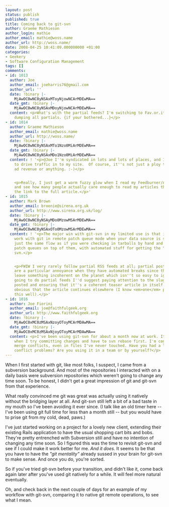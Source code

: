 ```yaml
---
layout: post
status: publish
published: true
title: Coming back to git-svn
author: Graeme Mathieson
author_login: mathie
author_email: mathie@woss.name
author_url: http://woss.name/
date: 2008-04-25 10:41:09.000000000 +01:00
categories:
- Geekery
- Software Configuration Management
tags: []
comments:
- id: 1013
  author: Joe
  author_email: joeharris76@gmail.com
  author_url: ''
  date: !binary |-
    MjAwOC0wNC0yNSAxMToyNjowNCArMDEwMA==
  date_gmt: !binary |-
    MjAwOC0wNC0yNSAxMDoyNjowNCArMDEwMA==
  content: <p>What's with the partial feeds? I'm switching to Fav.or.it so I'll be
    dumping all partials. {if your bothered...}</p>
- id: 1014
  author: Graeme Mathieson
  author_email: mathie@woss.name
  author_url: http://woss.name/
  date: !binary |-
    MjAwOC0wNC0yNSAxMTo1Nzo0MiArMDEwMA==
  date_gmt: !binary |-
    MjAwOC0wNC0yNSAxMDo1Nzo0MiArMDEwMA==
  content: ! '<p>@Joe I''m syndicated in lots and lots of places, and I''d quite like
    to drive traffic in to my site.  Of course, it''s not just a ploy to generate
    ad revenue or anything. :-)</p>


    <p>Really, I just get a warm fuzzy glow when I read my Feedburner/Analytics stats
    and see how many people actually care enough to read my articles that they follow
    the link to the full article.</p>'
- id: 1015
  author: Mark Brown
  author_email: broonie@sirena.org.uk
  author_url: http://www.sirena.org.uk/log/
  date: !binary |-
    MjAwOC0wNC0yNSAyMDo0MzowMSArMDEwMA==
  date_gmt: !binary |-
    MjAwOC0wNC0yNSAxOTo0MzowMSArMDEwMA==
  content: ! '<p>The major win with git-svn in my limited use is that it lets you
    work with git in remote patch queue mode when your data source is svn - it''s
    just the same flow as if you were checking in tarballs by hand and maintaining
    patch queues on top of them, with automated stuff for getting the "tarball" from
    svn.</p>


    <p>FWIW I very rarely follow partial RSS feeds at all; partial posts on planets
    are a particular annoyance when they have automated breaks since they tend to
    leave something incoherent on the planet which isn''t so easy to ignore. If you''re
    going to do partial feeds I''d suggest paying attention to the slug that gets
    posted and ensuring that it''s a coherent teaser article in itself and that it''s
    obvious that the article continues elsewhere (I know <em>one</em> person who does
    this well).</p>'
- id: 1016
  author: Joe Fiorini
  author_email: joe@faithfulgeek.org
  author_url: http://www.faithfulgeek.org
  date: !binary |-
    MjAwOC0xMC0zMSAxNzoyOToyMCArMDAwMA==
  date_gmt: !binary |-
    MjAwOC0xMC0zMSAxNjoyOToyMCArMDAwMA==
  content: <p>I've been using git-svn for about a month now at work. It is SO frustrating
    when I try committing changes and have to svn rebase first. I'm constantly resolving
    merge conflicts, even in files I've never touched. Have you had a lot of merge
    conflict problems? Are you using it in a team or by yourself?</p>
---
```

When I first started with git, like most folks, I suspect, I came from a
subversion background. And most of the repositories I interacted with on a
daily basis were subversion repositories which weren't going to change any
time soon. To be honest, I didn't get a great impression of git and git-svn
from that experience.

What really convinced me git was great was actually using it natively without
the bridging layer at all. And git-svn still left a bit of a bad taste in my
mouth so I've been avoiding it ever since. (I talk like an old timer here --
I've been using git full time for less than a month still -- but you would
have to prise git from my cold, dead, paws.)

I've just started working on a project for a lovely new client, extending
their existing Rails application to have the usual shopping cart bits and
bobs. They're pretty entrenched with Subversion still and have no intention of
changing any time soon. So I figured this was the time to revisit git-svn and
see if I could make it work better for me. *And it does.* It seems to be that
you have to have the *"git mentality"* already sussed in your brain for
git-svn to make sense. And once you do, you're sorted.

So if you've tried git-svn before your transition, and didn't like it, come
back again later after you've used git natively for a while. It will feel more
natural eventually.

Oh, and check back in the next couple of days for an example of my workflow
with git-svn, comparing it to native git remote operations, to see what I
mean.
